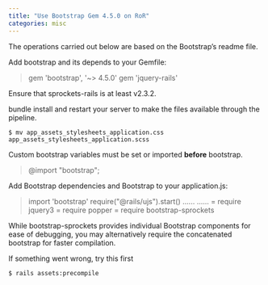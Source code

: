 ```yaml
---
title: "Use Bootstrap Gem 4.5.0 on RoR"
categories: misc
---
```


The operations carried out below are based on the Bootstrap’s readme file.

Add bootstrap and its depends to your Gemfile:

> gem 'bootstrap', '~> 4.5.0'
> gem 'jquery-rails'

Ensure that sprockets-rails is at least v2.3.2.

bundle install and restart your server to make the files available through the pipeline.
```shell
$ mv app_assets_stylesheets_application.css app_assets_stylesheets_application.scss
```

 Custom bootstrap variables must be set or imported **before** bootstrap.
> @import "bootstrap";

Add Bootstrap dependencies and Bootstrap to your application.js:

> import 'bootstrap'
> require("@rails/ujs").start()
> ......
> ......
> = require jquery3
> = require popper
> = require bootstrap-sprockets

While bootstrap-sprockets provides individual Bootstrap components for ease of debugging, you may alternatively require the concatenated bootstrap for faster compilation.

If something went wrong, try this first 
```shell
$ rails assets:precompile
```
